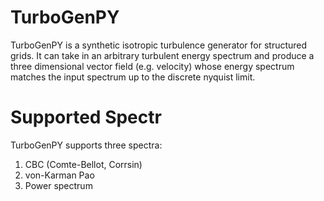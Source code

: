 # TurboGenPY
TurboGenPY is a synthetic isotropic turbulence generator for structured grids. It can take in an arbitrary
turbulent energy spectrum and produce a three dimensional vector field (e.g. velocity) whose energy spectrum
matches the input spectrum up to the discrete nyquist limit.

# Supported Spectr
TurboGenPY supports three spectra:
1. CBC (Comte-Bellot, Corrsin)
2. von-Karman Pao
3. Power spectrum
